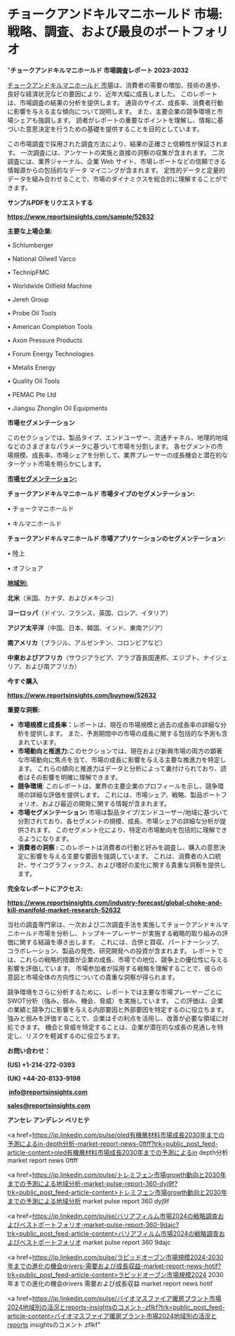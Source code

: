 # チョークアンドキルマニホールド 市場: 戦略、調査、および最良のポートフォリオ

"<strong>チョークアンドキルマニホールド 市場調査レポート 2023-2032</strong>

<a href=https://www.reportsinsights.com/sample/52632>チョークアンドキルマニホールド 市場</a>は、消費者の需要の増加、技術の進歩、良好な経済状況などの要因により、近年大幅に成長しました。 このレポートは、市場調査の結果の分析を提供します。 通貨のサイズ、成長率、消費者行動に影響を与える主な傾向について説明します。 また、主要企業の競争環境と市場シェアも強調します。 読者がレポートの重要なポイントを理解し、情報に基づいた意思決定を行うための基礎を提供することを目的としています。

この市場調査で採用された調査方法により、結果の正確さと信頼性が保証されます。 一次調査には、アンケートの実施と直接の洞察の収集が含まれます。 二次調査には、業界ジャーナル、企業 Web サイト、市場レポートなどの信頼できる情報源からの包括的なデータ マイニングが含まれます。 定性的データと定量的データを組み合わせることで、市場のダイナミクスを総合的に理解することができます。

<strong><b>サンプルPDFをリクエストする</b></strong>

<a href=https://www.reportsinsights.com/sample/52632><strong><u>https://www.reportsinsights.com/sample/52632</u></strong></a>

<strong>主要な上場企業:</strong>

• Schlumberger

• National Oilwell Varco

• TechnipFMC

• Worldwide Oilfield Machine

• Jereh Group

• Probe Oil Tools

• American Completion Tools

• Axon Pressure Products

• Forum Energy Technologies

• Metalis Energy

• Quality Oil Tools

• PEMAC Pte Ltd

• Jiangsu Zhonglin Oil Equipments

<strong>市場セグメンテーション</strong>

このセクションでは、製品タイプ、エンドユーザー、流通チャネル、地理的地域などのさまざまなパラメータに基づいて市場を分割します。 各セグメントの市場規模、成長率、市場シェアを分析して、業界プレーヤーの成長機会と潜在的なターゲット市場を明らかにします。

<strong><u>市場セグメンテーション</u></strong><strong><u>:</u></strong>

<strong>チョークアンドキルマニホールド 市場タイプのセグメンテーション:</strong>

• チョークマニホールド

• キルマニホールド

<strong>チョークアンドキルマニホールド 市場アプリケーションのセグメンテーション:</strong>

• 陸上

• オフショア

<strong><u>地域別</u></strong><strong><u>:</u></strong>

<strong>北米</strong>（米国、カナダ、およびメキシコ）

<strong>ヨーロッパ</strong>（ドイツ、フランス、英国、ロシア、イタリア）

<strong>アジア太平洋</strong>（中国、日本、韓国、インド、東南アジア）

<strong>南アメリカ</strong>（ブラジル、アルゼンチン、コロンビアなど）

<strong>中東およびアフリカ</strong>（サウジアラビア、アラブ首長国連邦、エジプト、ナイジェリア、および南アフリカ）

<strong>今すぐ購入</strong>

<a href=https://www.reportsinsights.com/buynow/52632><strong><u>https://www.reportsinsights.com/buynow/52632</u></strong></a>

<strong>重要な洞察:</strong>
<ul>
  <li><strong>市場規模と成長率：</strong>レポートは、現在の市場規模と過去の成長率の詳細な分析を提供します。 また、予測期間中の市場の成長に関する包括的な予測も含まれています。</li>
  <li><strong>市場動向と推進力:</strong>このセクションでは、現在および新興市場の両方の顕著な市場動向に焦点を当て、市場の成長に影響を与える主要な推進力を特定します。 これらの傾向と推進力はデータと分析によって裏付けられており、読者はその影響を明確に理解できます。</li>
  <li><strong>競争環境</strong>: このレポートは、業界の主要企業のプロフィールを示し、競争環境の詳細な評価を提供します。 これには、市場シェア、戦略、製品ポートフォリオ、および最近の開発に関する情報が含まれます。</li>
  <li><strong>市場セグメンテーション: </strong>市場は製品タイプ/エンドユーザー/地域に基づいて分割されており、各セグメントの規模、成長、市場シェアの詳細な分析が提供されます。 このセグメント化により、特定の市場動向を包括的に理解できるようになります。</li>
  <li><strong>消費者の洞察 : </strong>このレポートは消費者の行動と好みを調査し、購入の意思決定に影響を与える主要な要因を強調しています。 これは、消費者の人口統計、サイコグラフィックス、および嗜好の変化に関する貴重な洞察を提供します。</li>
</ul>
<strong>完全なレポートにアクセス:</strong>

<a href=https://www.reportsinsights.com/industry-forecast/global-choke-and-kill-manifold-market-research-52632><strong><u><b>https://www.reportsinsights.com/industry-forecast/global-choke-and-kill-manifold-market-research-52632</b></u></strong></a>

当社の調査専門家は、一次および二次調査手法を実施してチョークアンドキルマニホールド市場を分析し、トップキープレーヤーが実施する戦略的取り組みの評価に関する結論を導き出します。 これには、合併と買収、パートナーシップ、コラボレーション、製品の発売、研究開発への投資が含まれます。 レポートでは、これらの戦略的措置が企業の成長、市場での地位、競争上の優位性に与える影響を評価しています。 市場参加者が採用する戦略を理解することで、彼らの意図と市場全体の方向性についての貴重な洞察が得られます。

競争環境をさらに分析するために、レポートでは主要な市場プレーヤーごとにSWOT分析（強み、弱み、機会、脅威）を実施しています。 この評価は、企業の業績と競争力に影響を与える内部要因と外部要因を特定するのに役立ちます。 強みと弱みを評価することで、企業はその利点を活用し、改善が必要な領域に対処できます。 機会と脅威を特定することは、企業が潜在的な成長の見通しを特定し、リスクを軽減するのに役立ちます。

<strong>お問い合わせ：</strong>

<strong>(US) +1-214-272-0393</strong>

<strong>(UK) +44-20-8133-9198</strong>

<strong> </strong><a href=info@reportsinsights.com><strong><u>info@reportsinsights.com</u></strong></a>

<a href=sales@reportsinsights.com><strong><u>sales@reportsinsights.com</u></strong></a>

<strong>アンセレ アンデレン ベリヒテ</strong>

<a href=https://jp.linkedin.com/pulse/oled有機層材料市場成長2030年までの予測によるin-depth分析-market-report-news-0ftff?trk=public_post_feed-article-content>oled有機層材料市場成長2030年までの予測によるin depth分析 market report news 0ftff</a>

<a href=https://jp.linkedin.com/pulse/トレミフェン市場growth動向と2030年までの予測による地域分析-market-pulse-report-360-dyj9f?trk=public_post_feed-article-content>トレミフェン市場growth動向と2030年までの予測による地域分析 market pulse report 360 dyj9f</a>

<a href=https://jp.linkedin.com/pulse/バリアフィルム市場2024の戦略調査およびベストポートフォリオ-market-pulse-report-360-9dajc?trk=public_post_feed-article-content>バリアフィルム市場2024の戦略調査およびベストポートフォリオ market pulse report 360 9dajc</a>

<a href=https://jp.linkedin.com/pulse/ラピッドオーブン市場規模2024-2030年までの進化の機会drivers-需要および成長収益-market-report-news-hotif?trk=public_post_feed-article-content>ラピッドオーブン市場規模2024 2030年までの進化の機会drivers 需要および成長収益 market report news hotif</a>

<a href=https://jp.linkedin.com/pulse/バイオマスファイア暖房プラント市場2024地域別の活況とreports-insightsのコメント-zflkf?trk=public_post_feed-article-content>バイオマスファイア暖房プラント市場2024地域別の活況とreports insightsのコメント zflkf</a>"
